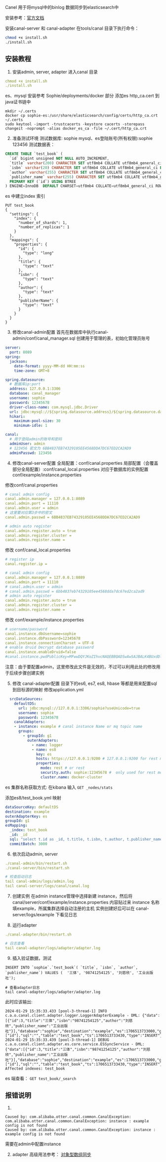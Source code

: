 Canel 用于将mysql中的binlog 数据同步到elasticsearch中

安装参考：[官方文档](https://www.alibabacloud.com/help/zh/es/use-cases/use-canal-to-synchronize-mysql-data-to-alibaba-cloud-elasticsearch)

安装canal-server 和 canal-adapter 在tools/canal 目录下执行命令：
```bash
chmod +x install.sh
./install.sh
```

## 安装教程
1. 安装admin, server, adapter
进入canal 目录
```yaml
chmod +x install.sh
./install.sh
```
es、mysql 安装参考 Sophie/deployments/docker 部分
添加es http_ca.cert 到java证书链中
```
mkdir ~/.certs
docker cp sophie-es:/usr/share/elasticsearch/config/certs/http_ca.crt ~/.certs
sudo keytool -import -trustcacerts -keystore cacerts -storepass changeit -noprompt -alias docker_es_ca -file ~/.cert/http_ca.crt 
```
2. 准备测试环境
测试数据库: sophie
mysql、es登陆账号(所有权限):sophie 123456
测试数据表：
```sql
CREATE TABLE `test_book` (
  `id` bigint unsigned NOT NULL AUTO_INCREMENT,
  `title` varchar(200) CHARACTER SET utf8mb4 COLLATE utf8mb4_general_ci DEFAULT NULL COMMENT '题名',
  `isbn` varchar(20) CHARACTER SET utf8mb4 COLLATE utf8mb4_general_ci DEFAULT NULL COMMENT 'isbn',
  `author` varchar(255) CHARACTER SET utf8mb4 COLLATE utf8mb4_general_ci DEFAULT NULL COMMENT '作者',
  `publisher_name` varchar(255) CHARACTER SET utf8mb4 COLLATE utf8mb4_general_ci DEFAULT NULL COMMENT '出版社名',
  PRIMARY KEY (`id`) USING BTREE
) ENGINE=InnoDB  DEFAULT CHARSET=utf8mb4 COLLATE=utf8mb4_general_ci ROW_FORMAT=DYNAMIC
```
es 中建立index 索引
```
PUT test_book
{
  "settings": {
    "index": {
      "number_of_shards": 1,
      "number_of_replicas": 1
    }
  },
  "mappings": {
    "properties": {
      "id": {
        "type": "long"
      },
      "title": {
        "type": "text"
      },
      "isbn": {
        "type": "text"
      },
      "author": {
        "type": "text"
      },
      "publisherName": {
        "type": "text"
      }
    }
  }
}
```

3. 修改canal-admin配置
首先在数据库中执行canal-admin/conf/canal_manager.sql 创建用于管理的表，初始化管理员账号
```yaml
server:
  port: 8089
spring:
  jackson:
    date-format: yyyy-MM-dd HH:mm:ss
    time-zone: GMT+8

spring.datasource:
  # 数据库ip:port
  address: 127.0.0.1:3306 
  database: canal_manager
  username: sophie
  password: 12345678
  driver-class-name: com.mysql.jdbc.Driver
  url: jdbc:mysql://${spring.datasource.address}/${spring.datasource.database}?useUnicode=true&characterEncoding=UTF-8&useSSL=false
  hikari:
    maximum-pool-size: 30
    minimum-idle: 1

canal:
  # 用于登陆admin的账号和密码
  adminUser: admin
  # 123456 密文为 6BB4837EB74329105EE4568DDA7DC67ED2CA2AD9
  adminPasswd: 123456
```

4. 修改canal-server配置
全局配置：conf/canal.properties
局部配置（会覆盖部分全局配置）:conf/canal_local.properties
对应于数据库的实例配置 conf/example/instance.properties

修改conf/canal.properties
```yaml
# canal admin config
canal.admin.manager = 127.0.0.1:8089
canal.admin.port = 11110
canal.admin.user = admin
# 这里要对应第3步中的密文
canal.admin.passwd = 6BB4837EB74329105EE4568DDA7DC67ED2CA2AD9

# admin auto register
canal.admin.register.auto = true
canal.admin.register.cluster =
canal.admin.register.name =
```

修改 conf/canal_local.properties
```yaml
# register ip
canal.register.ip =

# canal admin config
canal.admin.manager = 127.0.0.1:8089
canal.admin.port = 11110
# canal.admin.user = admin
# canal.admin.passwd = 6bb4837eb74329105ee4568dda7dc67ed2ca2ad9
# admin auto register
canal.admin.register.auto = true
canal.admin.register.cluster =
canal.admin.register.name =
```

修改 conf/example/instance.properties
```yaml
# username/password
canal.instance.dbUsername=sophie
canal.instance.dbPassword=12345678
canal.instance.connectionCharset = UTF-8
# enable druid Decrypt database password
canal.instance.enableDruid=false
#canal.instance.pwdPublicKey=MFwwDQYJKoZIhvcNAQEBBQADSwAwSAJBALK4BUxdDltRRE5/zXpVEVPUgunvscYFtEip3pmLlhrWpacX7y7GCMo2/JM6LeHmiiNdH1FWgGCpUfircSwlWKUCAwEAAQ==
```
注意：由于要配置admin，这里修改此文件是无效的，不过可以利用此处的修改用于后续步骤创建实例

5. 修改 canal-adapter配置
目录下的es6, es7, es8, hbase 等都是用来配置sql 到目标源的映射
修改application.yml
```yaml
  srcDataSources:
    defaultDS:
      url: jdbc:mysql://127.0.0.1:3306/sophie?useUnicode=true
      username: sophie
      password: 12345678
    canalAdapters:
    - instance: example # canal instance Name or mq topic name
      groups:
        - groupId: g1
          outerAdapters:
            - name: logger
            - name: es8
              key: es
              hosts: https://127.0.0.1:9200 # 127.0.0.1:9200 for rest mode
              properties:
                mode: rest # or rest
                security.auth: sophie:12345678 #  only used for rest mode
                cluster.name: docker-cluster
```

es 集群名称获取方式: 在kibana 输入
`GET _nodes/stats`

添加es8/test_book.yml 映射
```yaml
dataSourceKey: defaultDS
destination: example
outerAdapterKey: es
groupId: g1
esMapping:
  _index: test_book
  _id: _id
  sql: "select t.id as _id, t.title, t.isbn, t.author, t.publisher_name as publisherName from test_book t"
  commitBatch: 3000
```

6. 依次启动admin, server
```yaml
./canal-admin/bin/restart.sh
./canal-server/bin/restart.sh

# 检查启动日志
tail canal-admin/logs/admin.log
tail canal-server/logs/canal/canal.log
```

7. 创建实例
在admin instance管理中选择新建 instance，然后将canal/server/conf/example/instance.properties 内容贴过来
instance 名称填example，所属集群选择自动注册的主机
实例创建好后可以在 canal-server/logs/example 下看见日志

8. 运行adapter
```yaml
./canal-adapter/bin/restart.sh

# 日志查看
tail canal-adapter/logs/adapter/adapter.log
```

9. 插入验证数据，测试
```
INSERT INTO `sophie`.`test_book`( `title`, `isbn`, `author`, `publisher_name`) VALUES (  '三体', '98741254125', '刘慈欣', '工业出版社');

# 查看adapter日志
tail canal-adapter/logs/adapter/adapter.log
```

此时应该输出:
```
2024-01-29 15:35:33.433 [pool-3-thread-1] INFO  c.a.o.canal.client.adapter.logger.LoggerAdapterExample - DML: {"data":[{"id":3,"title":"三体","isbn":"98741254125","author":"刘慈欣","publisher_name":"工业出版社"}],"database":"sophie","destination":"example","es":1706513733000,"groupId":"g1","isDdl":false,"old":null,"pkNames":["id"],"sql":"","table":"test_book","ts":1706513733430,"type":"INSERT"}
2024-01-29 15:35:33.439 [pool-3-thread-1] DEBUG c.a.o.canal.client.adapter.es.core.service.ESSyncService - DML: {"data":[{"id":3,"title":"三体","isbn":"98741254125","author":"刘慈欣","publisher_name":"工业出版社"}],"database":"sophie","destination":"example","es":1706513733000,"groupId":"g1","isDdl":false,"old":null,"pkNames":["id"],"sql":"","table":"test_book","ts":1706513733430,"type":"INSERT"} 
Affected indexes: test_book 
```

es 端查看：
`GET test_book/_search`

## 报错说明
1. 
```
Caused by: com.alibaba.otter.canal.common.CanalException: com.alibaba.otter.canal.common.CanalException: instance : example config is not found
Caused by: com.alibaba.otter.canal.common.CanalException: instance : example config is not found
```
需要在admin中配置instance

2. adapter 高级用法参考：
[对象型数组同步](https://juejin.cn/post/7093385171168133157)